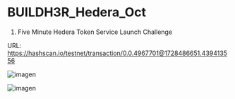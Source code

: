 # BUILDH3R_Hedera_Oct

1. Five Minute Hedera Token Service Launch Challenge

URL: https://hashscan.io/testnet/transaction/0.0.4967701@1728486651.439413556

![imagen](https://github.com/user-attachments/assets/cd3d1ebb-fb36-491f-923d-bc8352bf82b0)

![imagen](https://github.com/user-attachments/assets/cdfe3f62-58e4-4a56-8475-32a742232c0e)
